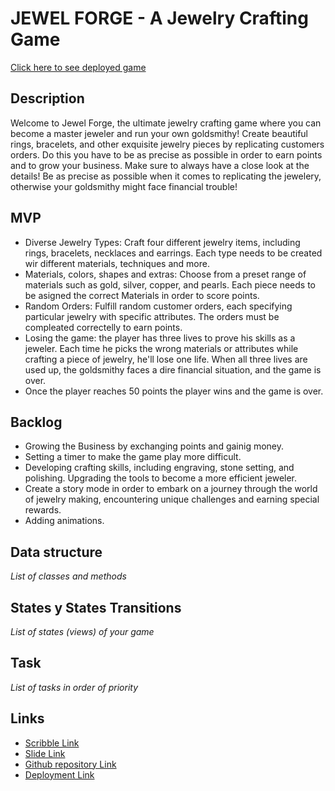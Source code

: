 # JEWEL FORGE - A Jewelry Crafting Game

[Click here to see deployed game](http://github.com)

## Description

Welcome to Jewel Forge, the ultimate jewelry crafting game where you can become a master jeweler and run your own goldsmithy!
Create beautiful rings, bracelets, and other exquisite jewelry pieces by replicating customers orders. Do this you have to be as precise as possible in order to earn points and to grow your business. Make sure to always have a close look at the details! Be as precise as possible when it comes to replicating the jewelery, otherwise your goldsmithy might face financial trouble!

## MVP

- Diverse Jewelry Types: Craft four different jewelry items, including rings, bracelets, necklaces and earrings. Each type needs to be created wir different materials, techniques and more.
- Materials, colors, shapes and extras: Choose from a preset range of materials such as gold, silver, copper, and pearls. Each piece needs to be asigned the correct Materials in order to score points.
- Random Orders: Fulfill random customer orders, each specifying particular jewelry with specific attributes. The orders must be compleated correctelly to earn points.
- Losing the game: the player has three lives to prove his skills as a jeweler. Each time he picks the wrong materials or attributes while crafting a piece of jewelry, he'll lose one life. When all three lives are used up, the goldsmithy faces a dire financial situation, and the game is over.
- Once the player reaches 50 points the player wins and the game is over. 

## Backlog

- Growing the Business by exchanging points and gainig money.
- Setting a timer to make the game play more difficult.
- Developing crafting skills, including engraving, stone setting, and polishing. Upgrading the tools to become a more efficient jeweler.
- Create a story mode in order to embark on a journey through the world of jewelry making, encountering unique challenges and earning special rewards.
- Adding animations.

## Data structure

_List of classes and methods_

## States y States Transitions

_List of states (views) of your game_

## Task

_List of tasks in order of priority_

## Links

- [Scribble Link](https://trello.com)
- [Slide Link](http://slides.com)
- [Github repository Link](http://github.com)
- [Deployment Link](http://github.com)
